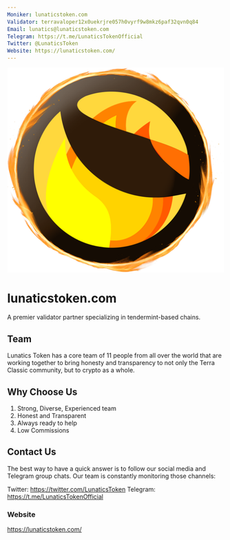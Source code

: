 ```yaml
---
Moniker: lunaticstoken.com
Validator: terravaloper12x0uekrjre057h0vyrf9w8mkz6paf32qvn0q84
Email: lunatics@lunaticstoken.com
Telegram: https://t.me/LunaticsTokenOfficial
Twitter: @LunaticsToken
Website: https://lunaticstoken.com/
---
```


![lunaticstoken](lunaticstoken.png)

# lunaticstoken.com
A premier validator partner specializing in tendermint-based chains. 

## Team
Lunatics Token has a core team of 11 people from all over the world that are working together to bring honesty and transparency to not only the Terra Classic community, but to crypto as a whole. 


## Why Choose Us
   1. Strong, Diverse, Experienced team
   2. Honest and Transparent
   3. Always ready to help
   4. Low Commissions

## Contact Us

The best way to have a quick answer is to follow our social media and Telegram group chats. Our team is constantly monitoring those channels:

Twitter: https://twitter.com/LunaticsToken
Telegram: https://t.me/LunaticsTokenOfficial



### Website

https://lunaticstoken.com/
